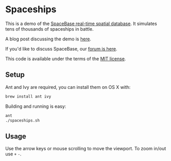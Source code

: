 # Spaceships

This is a demo of the [SpaceBase real-time spatial database](http://paralleluniverse.co). It simulates tens of thousands of spaceships in battle.

A blog post discussing the demo is [here](http://blog.paralleluniverse.co/post/44146699200/spaceships).

If you'd like to discuss SpaceBase, our [forum is here](https://groups.google.com/forum/?fromgroups#!forum/spacebase-user).

This code is available under the terms of the [MIT license](http://opensource.org/licenses/MIT).

## Setup

Ant and Ivy are required, you can install them on OS X with:
```sh
brew install ant ivy
```

Building and running is easy:
```sh
ant
./spaceships.sh
```

## Usage

Use the arrow keys or mouse scrolling to move the viewport. To zoom in/out use `+` `-`.
